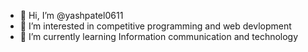 - 👋 Hi, I’m @yashpatel0611
- 👀 I’m interested in competitive programming and web devlopment
- 🌱 I’m currently learning Information communication and technology

<!---
yashpatel0611/yashpatel0611 is a ✨ special ✨ repository because its `README.md` (this file) appears on your GitHub profile.
You can click the Preview link to take a look at your changes.
--->
